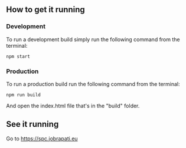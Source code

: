 ## How to get it running
### Development
To run a development build simply run the following command from the terminal:
```
npm start
```
### Production
To run a production build run the following command from the terminal:
```
npm run build
```
And open the index.html file that's in the "build" folder.

## See it running
Go to https://spc.jobrapati.eu